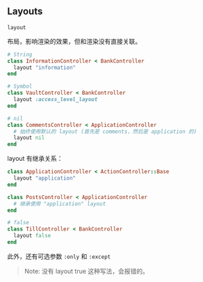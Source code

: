 ## Layouts

`layout`

布局，影响渲染的效果，但和渲染没有直接关联。

```ruby
# String
class InformationController < BankController
  layout "information"
end
```

```ruby
# Symbol
class VaultController < BankController
  layout :access_level_layout
end
```

```ruby
# nil
class CommentsController < ApplicationController
  # 始终使用默认的 layout (首先是 comments，然后是 application 的)
  layout nil
end
```

layout 有继承关系：

```ruby
class ApplicationController < ActionController::Base
  layout "application"
end

class PostsController < ApplicationController
  # 继承使用 "application" layout
end
```

```ruby
# false
class TillController < BankController
  layout false
end
```

此外，还有可选参数 `:only` 和 `:except`

> Note: 没有 layout true 这种写法，会报错的。
